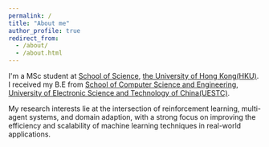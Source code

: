 ```yaml
---
permalink: /
title: "About me"
author_profile: true
redirect_from: 
  - /about/
  - /about.html
---
```


I'm a MSc student at [School of Science](https://www.scifac.hku.hk/), [the University of Hong Kong(HKU)](https://www.hku.hk/). I received my B.E from [School of Computer Science and Engineering](https://www.scse.uestc.edu.cn/), [University of Electronic Science and Technology of China(UESTC)](https://www.uestc.edu.cn/). 

My research interests lie at the intersection of reinforcement learning, multi-agent systems, and domain adaption, with a strong focus on improving the efficiency and scalability of machine learning techniques in real-world applications. 

